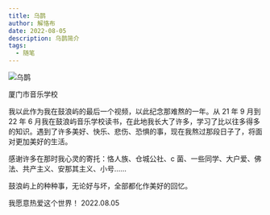 ```yaml
---
title: 乌鹊
author: 解恪布
date: 2022-08-05
description: 乌鹊简介
tags:
  - 随笔
---
```

<div class="wiki-image">
  <picture>
    <source type="image/webp" srcset="https://wikioss.xhemj.work/krzfs/jiekebu/b06ff2bc2ab8fb5b908461c57511cb0e.jpg/normal.webp">
    <img src="https://wikioss.xhemj.work/krzfs/jiekebu/b06ff2bc2ab8fb5b908461c57511cb0e.jpg" title="乌鹊"/>
  </picture>
</div>

厦门市音乐学校

我以此作为我在鼓浪屿的最后一个视频，以此纪念那难熬的一年。从 21 年 9 月到 22 年 6 月我在鼓浪屿音乐学校读书，在此地我长大了许多，学习了比以往多得多的知识。遇到了许多美好、快乐、悲伤、恐惧的事，现在我熬过那段日子了，将面对更加美好的生活。

感谢许多在那时我心灵的寄托：恪人族、仓城公社、c 菌、一些同学、大户爱、佛法、共产主义、安那其主义、小号……

鼓浪屿上的种种事，无论好与坏，全部都化作美好的回忆。

我愿意热爱这个世界！ 2022.08.05